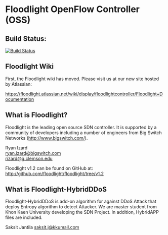 Floodlight OpenFlow Controller (OSS)
====================================

Build Status:
-------------

[![Build Status](https://travis-ci.org/floodlight/floodlight.svg?branch=master)](https://travis-ci.org/floodlight/floodlight)

Floodlight Wiki
---------------

First, the Floodlight wiki has moved. Please visit us at our new site hosted by Atlassian:

https://floodlight.atlassian.net/wiki/display/floodlightcontroller/Floodlight+Documentation

What is Floodlight?
-------------------

Floodlight is the leading open source SDN controller. It is supported by a community of developers including a number of engineers from Big Switch Networks (http://www.bigswitch.com/).


Ryan Izard  
ryan.izard@bigswitch.com  
rizard@g.clemson.edu

Floodlight v1.2 can be found on GitHub at:  
http://github.com/floodlight/floodlight/tree/v1.2


What is Floodlight-HybridDDoS 
-------------------

Floodlight-HybridDDoS is add-on algorithm for against DDoS Attack that deploy Entropy algorithm to detect Attacker. We are master student from Khon Kaen University developing the SDN Project. In addition, HybridAPP files are included.

Saksit Jantila
saksit.j@kkumail.com


